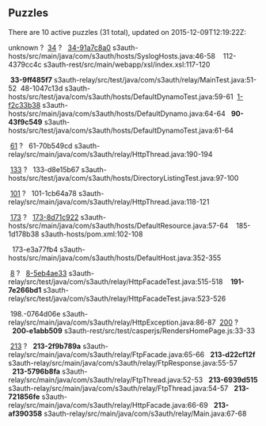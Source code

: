## Puzzles

There are 10 active puzzles (31 total), updated on 2015-12-09T12:19:22Z:

unknown ?
&nbsp;[34](https://github.com/yegor256/s3auth/issues/34) ?
&nbsp;&nbsp;[34-91a7c8a0](https://github.com/yegor256/s3auth/issues/112) s3auth-hosts/src/main/java/com/s3auth/hosts/SyslogHosts.java:46-58
&nbsp;&nbsp;&nbsp;112-4379cc4c s3auth-rest/src/main/webapp/xsl/index.xsl:117-120


&nbsp;**33-9ff485f7** s3auth-relay/src/test/java/com/s3auth/relay/MainTest.java:51-52
&nbsp;48-1047c13d s3auth-hosts/src/test/java/com/s3auth/hosts/DefaultDynamoTest.java:59-61
&nbsp;[1-f2c33b38](https://github.com/yegor256/s3auth/issues/90) s3auth-hosts/src/main/java/com/s3auth/hosts/DefaultDynamo.java:64-64
&nbsp;&nbsp;**90-43f9c549** s3auth-hosts/src/test/java/com/s3auth/hosts/DefaultDynamoTest.java:61-64

&nbsp;[61](https://github.com/yegor256/s3auth/issues/61) ?
&nbsp;&nbsp;61-70b549cd s3auth-relay/src/main/java/com/s3auth/relay/HttpThread.java:190-194

&nbsp;[133](https://github.com/yegor256/s3auth/issues/133) ?
&nbsp;&nbsp;133-d8e15b67 s3auth-hosts/src/test/java/com/s3auth/hosts/DirectoryListingTest.java:97-100

&nbsp;[101](https://github.com/yegor256/s3auth/issues/101) ?
&nbsp;&nbsp;101-1cb64a78 s3auth-relay/src/main/java/com/s3auth/relay/HttpThread.java:118-121

&nbsp;[173](https://github.com/yegor256/s3auth/issues/173) ?
&nbsp;&nbsp;[173-8d71c922](https://github.com/yegor256/s3auth/issues/185) s3auth-hosts/src/main/java/com/s3auth/hosts/DefaultResource.java:57-64
&nbsp;&nbsp;&nbsp;185-1d178b38 s3auth-hosts/pom.xml:102-108

&nbsp;&nbsp;173-e3a77fb4 s3auth-hosts/src/main/java/com/s3auth/hosts/DefaultHost.java:352-355

&nbsp;[8](https://github.com/yegor256/s3auth/issues/8) ?
&nbsp;&nbsp;[8-5eb4ae33](https://github.com/yegor256/s3auth/issues/191) s3auth-relay/src/test/java/com/s3auth/relay/HttpFacadeTest.java:515-518
&nbsp;&nbsp;&nbsp;**191-7e266bd1** s3auth-relay/src/test/java/com/s3auth/relay/HttpFacadeTest.java:523-526


&nbsp;198.-0764d06e s3auth-relay/src/main/java/com/s3auth/relay/HttpException.java:86-87
&nbsp;[200](https://github.com/yegor256/s3auth/issues/200) ?
&nbsp;&nbsp;**200-e1abb509** s3auth-rest/src/test/casperjs/RendersHomePage.js:33-33

&nbsp;[213](https://github.com/yegor256/s3auth/issues/213) ?
&nbsp;&nbsp;**213-2f9b789a** s3auth-relay/src/main/java/com/s3auth/relay/FtpFacade.java:65-66
&nbsp;&nbsp;**213-d22cf12f** s3auth-relay/src/main/java/com/s3auth/relay/FtpResponse.java:55-57
&nbsp;&nbsp;**213-5796b8fa** s3auth-relay/src/main/java/com/s3auth/relay/FtpThread.java:52-53
&nbsp;&nbsp;**213-6939d515** s3auth-relay/src/main/java/com/s3auth/relay/FtpThread.java:54-57
&nbsp;&nbsp;**213-721856fe** s3auth-relay/src/main/java/com/s3auth/relay/HttpFacade.java:66-69
&nbsp;&nbsp;**213-af390358** s3auth-relay/src/main/java/com/s3auth/relay/Main.java:67-68

